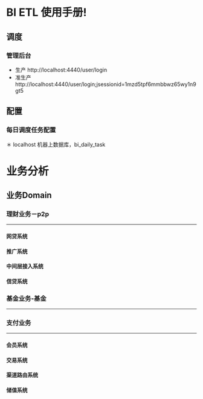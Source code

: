 # BI ETL 使用手册!

## 调度
### 管理后台
* 生产 http://localhost:4440/user/login
* 准生产 http://localhost:4440/user/login;jsessionid=1mzd5tpf6mmbbwz65wy1n9gt5

## 配置
### 每日调度任务配置
＊ localhost 机器上数据库，bi_daily_task

# 业务分析
## 业务Domain
### 理财业务－p2p
---
#### 网贷系统
#### 推广系统
#### 中间层接入系统
#### 信贷系统

### 基金业务-基金
---

### 支付业务

---
#### 会员系统
#### 交易系统
#### 渠道路由系统
#### 储值系统

